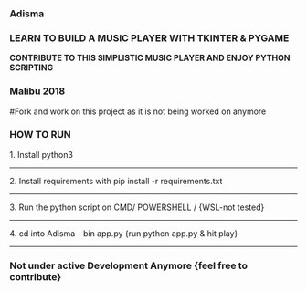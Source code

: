 ### Adisma
### LEARN TO BUILD A MUSIC PLAYER WITH TKINTER & PYGAME


<P>
<b>CONTRIBUTE TO THIS SIMPLISTIC MUSIC PLAYER AND ENJOY PYTHON SCRIPTING</b>
</P>

### Malibu 2018

#Fork and work on this project as it is not being worked on anymore

### HOW TO RUN
<p>
1. Install python3
<hr>
2. Install requirements with pip install -r requirements.txt
<hr>
3. Run the python script on CMD/ POWERSHELL / {WSL-not tested}
<hr>
4. cd into Adisma - bin app.py {run python app.py & hit play}
</p>
<hr>

### Not under active Development Anymore {feel free to contribute}